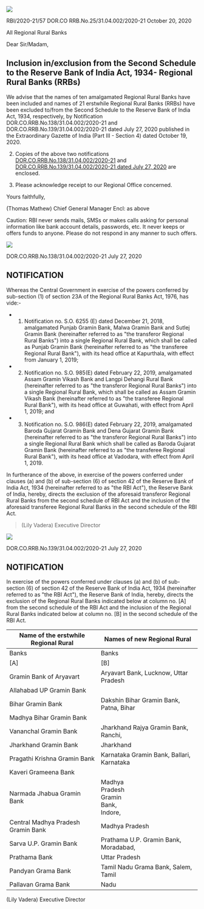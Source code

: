 ![](_page_0_Picture_0.jpeg)

RBI/2020-21/57 DOR.CO RRB.No.25/31.04.002/2020-21 October 20, 2020

All Regional Rural Banks

Dear Sir/Madam,

## **Inclusion in/exclusion from the Second Schedule to the Reserve Bank of India Act, 1934- Regional Rural Banks (RRBs)**

We advise that the names of ten amalgamated Regional Rural Banks have been included and names of 21 erstwhile Regional Rural Banks (RRBs) have been excluded to/from the Second Schedule to the Reserve Bank of India Act, 1934, respectively, by Notification DOR.CO.RRB.No.138/31.04.002/2020-21 and DOR.CO.RRB.No.139/31.04.002/2020-21 dated July 27, 2020 published in the Extraordinary Gazette of India (Part III - Section 4) dated October 19, 2020.

2. Copies of the above two notifications [DOR.CO.RRB.No.138/31.04.002/2020-21](#page-1-0) and [DOR.CO.RRB.No.139/31.04.002/2020-21 dated July 27, 2020](#page-2-0) are enclosed.

3. Please acknowledge receipt to our Regional Office concerned.

Yours faithfully,

(Thomas Mathew) Chief General Manager Encl: as above

Caution: RBI never sends mails, SMSs or makes calls asking for personal information like bank account details, passwords, etc. It never keeps or offers funds to anyone. Please do not respond in any manner to such offers.

![](_page_1_Picture_0.jpeg)

<span id="page-1-0"></span>DOR.CO.RRB.No.138/31.04.002/2020-21 July 27, 2020

## **NOTIFICATION**

Whereas the Central Government in exercise of the powers conferred by sub-section (1) of section 23A of the Regional Rural Banks Act, 1976, has vide:-

- 1. Notification no. S.O. 6255 (E) dated December 21, 2018, amalgamated Punjab Gramin Bank, Malwa Gramin Bank and Sutlej Gramin Bank (hereinafter referred to as "the transferor Regional Rural Banks") into a single Regional Rural Bank, which shall be called as Punjab Gramin Bank (hereinafter referred to as "the transferee Regional Rural Bank"), with its head office at Kapurthala, with effect from January 1, 2019;
- 2. Notification no. S.O. 985(E) dated February 22, 2019, amalgamated Assam Gramin Vikash Bank and Langpi Dehangi Rural Bank (hereinafter referred to as "the transferor Regional Rural Banks") into a single Regional Rural Bank, which shall be called as Assam Gramin Vikash Bank (hereinafter referred to as "the transferee Regional Rural Bank"), with its head office at Guwahati, with effect from April 1, 2019; and
- 3. Notification no. S.O. 986(E) dated February 22, 2019, amalgamated Baroda Gujarat Gramin Bank and Dena Gujarat Gramin Bank (hereinafter referred to as "the transferor Regional Rural Banks") into a single Regional Rural Bank which shall be called as Baroda Gujarat Gramin Bank (hereinafter referred to as "the transferee Regional Rural Bank"), with its head office at Vadodara, with effect from April 1, 2019.

In furtherance of the above, in exercise of the powers conferred under clauses (a) and (b) of sub-section (6) of section 42 of the Reserve Bank of India Act, 1934 (hereinafter referred to as "the RBI Act"), the Reserve Bank of India, hereby, directs the exclusion of the aforesaid transferor Regional Rural Banks from the second schedule of RBI Act and the inclusion of the aforesaid transferee Regional Rural Banks in the second schedule of the RBI Act.

> (Lily Vadera) Executive Director

![](_page_2_Picture_0.jpeg)

<span id="page-2-0"></span>DOR.CO.RRB.No.139/31.04.002/2020-21 July 27, 2020

## **NOTIFICATION**

In exercise of the powers conferred under clauses (a) and (b) of sub-section (6) of section 42 of the Reserve Bank of India Act, 1934 (hereinafter referred to as "the RBI Act"), the Reserve Bank of India, hereby, directs the exclusion of the Regional Rural Banks indicated below at column no. [A] from the second schedule of the RBI Act and the inclusion of the Regional Rural Banks indicated below at column no. [B] in the second schedule of the RBI Act.

| Name of the erstwhile Regional Rural | Names of new Regional Rural                     |
|--------------------------------------|-------------------------------------------------|
| Banks                                | Banks                                           |
| [A]                                  | [B]                                             |
| Gramin Bank of Aryavart              | Aryavart Bank, Lucknow, Uttar Pradesh           |
| Allahabad UP Gramin Bank             |                                                 |
| Bihar Gramin Bank                    | Dakshin Bihar Gramin Bank, Patna, Bihar         |
| Madhya Bihar Gramin Bank             |                                                 |
| Vananchal Gramin Bank                | Jharkhand Rajya Gramin Bank, Ranchi,            |
| Jharkhand Gramin Bank                | Jharkhand                                       |
| Pragathi Krishna Gramin Bank         | Karnataka Gramin Bank, Ballari, Karnataka       |
| Kaveri Grameena Bank                 |                                                 |
| Narmada Jhabua Gramin Bank           | Madhya<br>Pradesh<br>Gramin<br>Bank,<br>Indore, |
| Central Madhya Pradesh Gramin Bank   | Madhya Pradesh                                  |
| Sarva U.P. Gramin Bank               | Prathama U.P. Gramin Bank, Moradabad,           |
| Prathama Bank                        | Uttar Pradesh                                   |
| Pandyan Grama Bank                   | Tamil Nadu Grama Bank, Salem, Tamil             |
| Pallavan Grama Bank                  | Nadu                                            |

(Lily Vadera) Executive Director